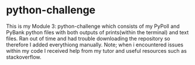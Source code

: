 # python-challenge
This is my Module 3: python-challenge which consists of my PyPoll and PyBank python files with both outputs of prints(within the terminal) and text files. 
Ran out of time and had trouble downloading the repository so therefore I added everythiong manually.
Note; when i encountered issues within my code I received help from my tutor and useful resources such as stackoverflow.
